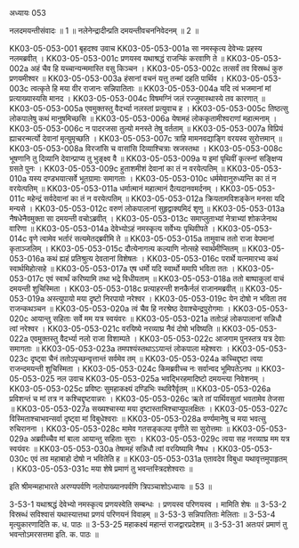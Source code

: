 अध्यायः 053

नलदमयन्तीसंवादः ॥ 1 ॥ नलेनेन्द्रादीन्प्रति दमयन्तीवचननिवेदनम् ॥ 2 ॥

KK03-05-053-001	बृहदश्व उवाच 
KK03-05-053-001a	सा नमस्कृत्य देवेभ्यः प्रहस्य नलमब्रवीत् ।
KK03-05-053-001c	प्रणयस्व यथाश्रद्धं राजन्किं करवाणि ते ॥
KK03-05-053-002a	अहं चैव हि यच्चान्यन्ममास्ति वसु किञ्चन ।
KK03-05-053-002c	तत्सर्वं तव विस्रब्धं कुरु प्रणयमीश्वर ॥
KK03-05-053-003a	हंसानां वचनं यत्तु तन्मां दहति पार्थिव ।
KK03-05-053-003c	त्वत्कृते हि मया वीर राजानः सन्निपातिताः ॥
KK03-05-053-004a	यदि त्वं भजमानां मां प्रत्याख्यास्यसि मानद ।
KK03-05-053-004c	विषमग्निं जलं रज्जुमास्थास्ये तव कारणात् ॥
KK03-05-053-005a	एवमुक्तस्तु वैदर्भ्या नलस्तां प्रत्युवाच ह ।
KK03-05-053-005c	तिष्ठत्सु लोकपालेषु कथं मानुषमिच्छसि ॥
KK03-05-053-006a	येषामहं लोककृतामीश्वराणां महात्मनाम् ।
KK03-05-053-006c	न पादरजसा तुल्यो मनस्ते तेषु वर्तताम् ॥
KK03-05-053-007a	विप्रियं ह्याचरन्मर्त्यो देवानां मृत्युमृच्छति ।
KK03-05-053-007c	त्राहि मामनवद्याङ्गि वरयस्व सुरोत्तमान् ॥
KK03-05-053-008a	विरजांसि च वासांसि दिव्याश्चित्राः स्रजस्तथा ।
KK03-05-053-008c	भूषणानि तु दिव्यानि देवान्प्राप्य तु भुङ्क्ष्व वै ॥
KK03-05-053-009a	य इमां पृथिवीं कृत्स्नां सङ्क्षिप्य ग्रसते पुनः ।
KK03-05-053-009c	हुताशमीशं देवानां का तं न वरयेत्पतिम् ॥
KK03-05-053-010a	यस्य दण्डभयात्सर्वे भूतग्रामाः समागताः ।
KK03-05-053-010c	धर्ममेवानुरुध्यन्ति का तं न वरयेत्पतिम् ॥
KK03-05-053-011a	धर्मात्मानं महात्मानं दैत्यदानवमर्दनम् ।
KK03-05-053-011c	महेन्द्रं सर्वदेवानां का तं न वरयेत्पतिम् ॥
KK03-05-053-012a	क्रियतामविशङ्केन मनसा यदि मन्यसे ।
KK03-05-053-012c	वरुणं लोकपालानां सुहृद्वाक्यमिदं शृणु ॥
KK03-05-053-013a	नैषधेनैवमुक्ता सा दमयन्ती वचोऽब्रवीत् ।
KK03-05-053-013c	समाप्लुताभ्यां नेत्राभ्यां शोकजेनाथ वारिणा ॥
KK03-05-053-014a	देवेभ्योऽहं नमस्कृत्य सर्वेभ्यः पृथिवीपते ।
KK03-05-053-014c	वृणे त्वामेव भर्तारं सत्यमेतद्ब्रवीमि ते ॥
KK03-05-053-015a	तामुवाच ततो राजा वेपमानां कृताञ्जलिम् ।
KK03-05-053-015c	दौत्येनागत्य कल्याणि नोत्सहे स्वार्थमीप्सितम् ॥
KK03-05-053-016a	कथं ह्यहं प्रतिश्रुत्य देवतानां विशेषतः ।
KK03-05-053-016c	परार्थे यत्नमारभ्य कथं स्वार्थमिहोत्सहे ॥
KK03-05-053-017a	एष धर्मो यदि स्वार्थो ममापि भविता ततः ।
KK03-05-053-017c	एवं स्वार्थं करिष्यामि तथा भद्रे विधीयताम् ॥
KK03-05-053-018a	ततो बाष्पाकुलां वाचं दमयन्ती शुचिस्मिता ।
KK03-05-053-018c	प्रत्याहरन्ती शनकैर्नलं राजानमब्रवीत् ॥
KK03-05-053-019a	अस्त्युपायो मया दृष्टो निरपायो नरेश्वर ।
KK03-05-053-019c	येन दोषो न भविता तव राजन्कथञ्चन ॥
KK03-05-053-020a	त्वं चैव हि नरश्रेष्ठ देवाश्चेन्द्रपुरोगमाः ।
KK03-05-053-020c	आयान्तु सहिताः सर्वे मम यत्र स्वयंवरः ॥
KK03-05-053-021a	ततोऽहं लोकपालानां सन्निधौ त्वां नरेश्वर ।
KK03-05-053-021c	वरयिष्ये नरव्याघ्र नैवं दोषो भविष्यति ॥
KK03-05-053-022a	एवमुक्तस्तु वैदर्भ्या नलो राजा विशाम्पते ।
KK03-05-053-022c	आजगाम पुनस्तत्र यत्र देवाः समागताः ॥
KK03-05-053-023a	तमपश्यंस्तथाऽऽयान्तं लोकपाला महेश्वराः ।
KK03-05-053-023c	दृष्ट्वा चैनं ततोऽपृच्छन्वृत्तान्तं सर्वमेव तम् ॥
KK03-05-053-024a	कच्चिद्दृष्टा त्वया राजन्दमयन्ती शुचिस्मिता ।
KK03-05-053-024c	किमब्रवीच्च नः सर्वान्वद भूमिपतेऽनघ ॥
KK03-05-053-025	नल उवाच 
KK03-05-053-025a	भवद्भिरहमादिष्टो दमयन्त्या निवेशनम् ।
KK03-05-053-025c	प्रविष्टः सुमहाकक्ष्यं दण्डिभिः स्थविरैर्वृतम् ॥
KK03-05-053-026a	प्रविशन्तं च मां तत्र न कश्चिद्दृष्टवान्नरः ।
KK03-05-053-026c	ऋते तां पार्थिवसुतां भवतामेव तेजसा ॥
KK03-05-053-027a	सख्यश्चास्या मया दृष्टास्ताभिश्चाप्युपलक्षितः ।
KK03-05-053-027c	विस्मिताश्चाभवन्सर्वा दृष्ट्वा मां विबुधेश्वराः ॥
KK03-05-053-028a	वर्ण्यमानेषु च मया भवत्सु रुचिरानना ।
KK03-05-053-028c	मामेव गतसङ्कल्पा वृणीते सा सुरोत्तमाः ॥
KK03-05-053-029a	अब्रवीच्चैव मां बाला आयान्तु सहिताः सुराः ।
KK03-05-053-029c	त्वया सह नरव्याघ्र मम यत्र स्वयंवरः ॥
KK03-05-053-030a	तेषामहं सन्निधौ त्वां वरयिष्यामि नैषध ।
KK03-05-053-030c	एवं तव महाबाहो दोषो न भवितेति ह ॥
KK03-05-053-031a	एतावदेव विबुधा यथावृत्तमुपाहृतम् ।
KK03-05-053-031c	मया शेषे प्रमाणं तु भवन्तस्त्रिदशेश्वराः ॥

इति श्रीमन्महाभारते अरण्यपर्वणि नलोपाख्यानपर्वणि त्रिपञ्चाशोऽध्यायः ॥ 53 ॥

3-53-1 यथाश्रद्धं देवेभ्यो नमस्कृत्य प्रणयस्वेति सम्बन्धः । प्रणयस्व परिणयस्व । मामिति शेषः ॥ 3-53-2 विस्रब्धं सविश्वासं यथास्यात्तथा प्रणयं परिणयनं विवाहम् ॥ 3-53-3 सन्निपातिताः मेलिताः ॥ 3-53-4 मृत्युकारणादिति क. ध. पाठः ॥ 3-53-25 महाकक्ष्यं महान्तं राजद्वारप्रदेशम् ॥ 3-53-31 अतःपरं प्रमाणं तु भवन्तोऽमरसत्तमा इति. क. पाठः ॥

